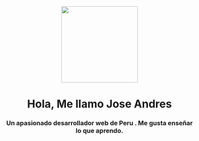 <div id="header" align="center">
     <img src="https://media.giphy.com/media/7FrOU9tPbgAZtxV5mb/giphy-downsized-large.gif" width="200" />
     <h1 align="center"> Hola, Me llamo Jose Andres </h1>
     <h3 align="center"> Un apasionado desarrollador web de Peru . Me gusta enseñar lo que aprendo. <h3>
</div>
